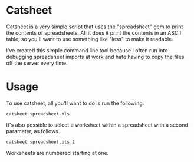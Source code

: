 # Catsheet

Catsheet is a very simple script that uses the "spreadsheet" gem to print the
contents of spreadsheets. All it does it print the contents in an ASCII table,
so you'll want to use something like "less" to make it readable.

I've created this simple command line tool because I often run into debugging
spreadsheet imports at work and hate having to copy the files off the server
every time.

# Usage

To use catsheet, all you'll want to do is run the following.

    catsheet spreadsheet.xls

It's also possible to select a worksheet within a spreadsheet with a second
parameter, as follows.

    catsheet spreadsheet.xls 2

Worksheets are numbered starting at one.
